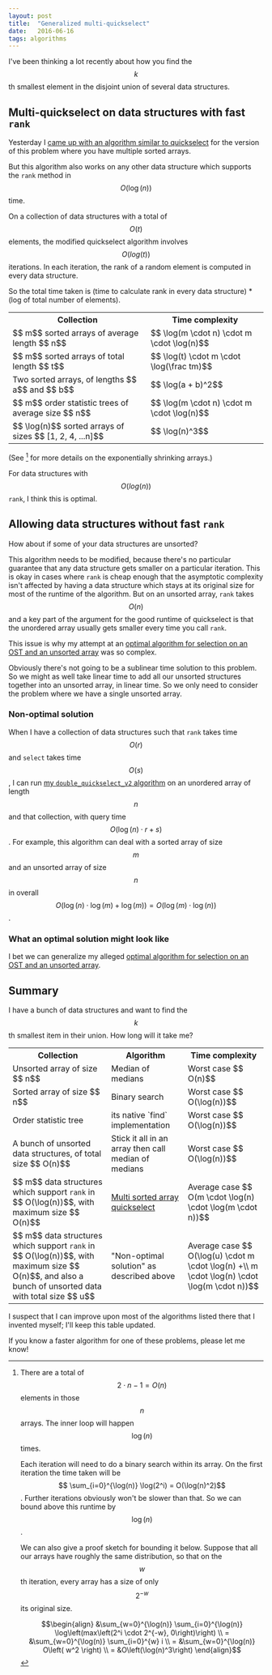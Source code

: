 ```yaml
---
layout: post
title:  "Generalized multi-quickselect"
date:   2016-06-16
tags: algorithms
---
```


I've been thinking a lot recently about how you find the $$ k$$th smallest element in the disjoint union of several data structures.

## Multi-quickselect on data structures with fast `rank`

Yesterday I [came up with an algorithm similar to quickselect](/2016/06/15/multi-sorted-array-quickselect) for the version of this problem where you have multiple sorted arrays.

But this algorithm also works on any other data structure which supports the `rank` method in $$ O(\log(n))$$ time.

On a collection of data structures with a total of $$ O(t)$$ elements, the modified quickselect algorithm involves $$ O(log(t))$$ iterations. In each iteration, the rank of a random element is computed in every data structure.

So the total time taken is (time to calculate rank in every data structure) * (log of total number of elements).


<table class="table" id="table1">
  <tr>
    <th>Collection</th>
    <th>Time complexity</th>
  </tr>
  <tr>
    <td>$$ m$$ sorted arrays of average length $$ n$$</td>
    <td>$$ \log(m \cdot n) \cdot m \cdot \log(n)$$</td>
  </tr>
    <tr>
    <td>$$ m$$ sorted arrays of total length $$ t$$</td>
    <td>$$ \log(t) \cdot m \cdot \log(\frac tm)$$</td>
  </tr>
  <tr>
    <td>Two sorted arrays, of lengths $$ a$$ and $$ b$$</td>
    <td>$$ \log(a + b)^2$$</td>
  </tr>
  <tr>
    <td>$$ m$$ order statistic trees of average size $$ n$$</td>
    <td>$$ \log(m \cdot n) \cdot m \cdot \log(n)$$</td>
  </tr>
  <tr>
    <td>$$ \log(n)$$ sorted arrays of sizes $$ [1, 2, 4, ...n]$$</td>
    <td>$$ \log(n)^3$$ </td>
  </tr>
</table>

(See [^1] for more details on the exponentially shrinking arrays.)

For data structures with $$ O(log(n))$$ `rank`, I think this is optimal.

## Allowing data structures without fast `rank`

How about if some of your data structures are unsorted?

This algorithm needs to be modified, because there's no particular guarantee that any data structure gets smaller on a particular iteration. This is okay in cases where `rank` is cheap enough that the asymptotic complexity isn't affected by having a data structure which stays at its original size for most of the runtime of the algorithm. But on an unsorted array, `rank` takes $$ O(n)$$ and a key part of the argument for the good runtime of quickselect is that the unordered array usually gets smaller every time you call `rank`.

This issue is why my attempt at an [optimal algorithm for selection on an OST and an unsorted array](/2016/06/12/quickselect-lemma.html) was so complex.

Obviously there's not going to be a sublinear time solution to this problem. So we might as well take linear time to add all our unsorted structures together into an unsorted array, in linear time. So we only need to consider the problem where we have a single unsorted array.

### Non-optimal solution

When I have a collection of data structures such that `rank` takes time $$ O(r)$$ and `select` takes time $$ O(s)$$, I can run [my `double_quickselect_v2` algorithm](/2016/06/12/quickselect-lemma.html) on an unordered array of length $$ n$$ and that collection, with query time $$ O(\log(n) \cdot r + s)$$. For example, this algorithm can deal with a sorted array of size $$ m$$ and an unsorted array of size $$ n$$ in overall $$ O(\log(n) \cdot \log(m) + \log(m)) = O(\log(m)\cdot\log(n))$$.

### What an optimal solution might look like

I bet we can generalize my alleged [optimal algorithm for selection on an OST and an unsorted array](/2016/06/12/quickselect-lemma.html).

## Summary

I have a bunch of data structures and want to find the $$ k$$th smallest item in their union. How long will it take me?

<table class="table" id="table1">
  <tr>
    <th>Collection</th>
    <th>Algorithm</th>
    <th>Time complexity</th>
  </tr>
  <tr>
    <td>Unsorted array of size $$ n$$</td>
    <td>Median of medians</td>
    <td>Worst case $$ O(n)$$</td>
  </tr>
  <tr>
    <td>Sorted array of size $$ n$$</td>
    <td>Binary search</td>
    <td>Worst case $$ O(\log(n))$$</td>
  </tr>
  <tr>
    <td>Order statistic tree</td>
    <td>its native `find` implementation</td>
    <td>Worst case $$ O(\log(n))$$</td>
  </tr>
  <tr>
    <td>A bunch of unsorted data structures, of total size $$ O(n)$$</td>
    <td>Stick it all in an array then call median of medians</td>
    <td>Worst case $$ O(\log(n))$$</td>
  </tr>
  <tr>
    <td>$$ m$$ data structures which support <code>rank</code> in $$ O(\log(n))$$, with maximum size $$ O(n)$$</td>
    <td><a href="/2016/06/15/multi-sorted-array-quickselect.html">Multi sorted array quickselect</a></td>
    <td>Average case $$ O(m \cdot \log(n) \cdot \log(m \cdot n))$$</td>
  </tr>
  <tr>
    <td>$$ m$$ data structures which support <code>rank</code> in $$ O(\log(n))$$, with maximum size $$ O(n)$$, and also a bunch of unsorted data with total size $$ u$$</td>
    <td>"Non-optimal solution" as described above</td>
    <td>Average case $$ O(\log(u) \cdot m \cdot \log(n) +\\ m \cdot \log(n) \cdot \log(m \cdot n))$$</td>
  </tr>
</table>

I suspect that I can improve upon most of the algorithms listed there that I invented myself; I'll keep this table updated.

If you know a faster algorithm for one of these problems, please let me know!


[^1]:

    There are a total of $$ 2\cdot n - 1 = O(n)$$ elements in those $$ n$$ arrays. The inner loop will happen $$ \log(n)$$ times.

    Each iteration will need to do a binary search within its array. On the first iteration the time taken will be $$ \sum_{i=0}^{\log(n)} \log(2^i) = O(\log(n)^2)$$. Further iterations obviously won't be slower than that. So we can bound above this runtime by $$ \log(n)$$.

    We can also give a proof sketch for bounding it below. Suppose that all our arrays have roughly the same distribution, so that on the $$ w$$th iteration, every array has a size of only $$ 2^{-w}$$ its original size.

    $$\begin{align} &\sum_{w=0}^{\log(n)} \sum_{i=0}^{\log(n)} \log\left(max\left(2^i \cdot 2^{-w}, 0\right)\right)  \\
            = &\sum_{w=0}^{\log(n)} \sum_{i=0}^{w} i  \\
            = &\sum_{w=0}^{\log(n)} O\left( w^2 \right) \\
            = &O\left(\log(n)^3\right) \end{align}$$
